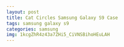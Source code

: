 ```yaml
---
layout: post
title: Cat Circles Samsung Galaxy S9 Case
tags: samsung galaxy s9
categories: samsung
img: 1kcgZhR4z43a7ZHi5_CiVNSBihoHEuLAH
---
```

